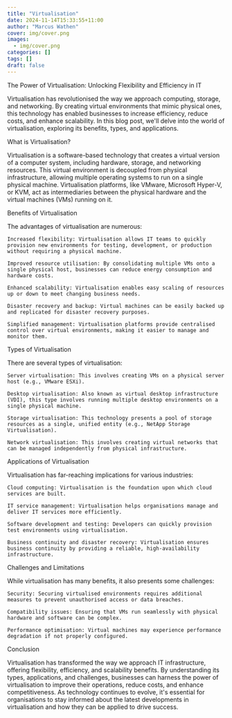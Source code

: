 ```yaml
---
title: "Virtualisation"
date: 2024-11-14T15:33:55+11:00
author: "Marcus Wathen"
cover: img/cover.png
images:
  - img/cover.png
categories: []
tags: []
draft: false
---
```

The Power of Virtualisation: Unlocking Flexibility and Efficiency in IT

Virtualisation has revolutionised the way we approach computing, storage, and networking. By creating virtual environments that mimic physical ones, this technology has enabled businesses to increase efficiency, reduce costs, and enhance scalability. In this blog post, we'll delve into the world of virtualisation, exploring its benefits, types, and applications.

What is Virtualisation?

Virtualisation is a software-based technology that creates a virtual version of a computer system, including hardware, storage, and networking resources. This virtual environment is decoupled from physical infrastructure, allowing multiple operating systems to run on a single physical machine. Virtualisation platforms, like VMware, Microsoft Hyper-V, or KVM, act as intermediaries between the physical hardware and the virtual machines (VMs) running on it.

Benefits of Virtualisation

The advantages of virtualisation are numerous:


    Increased flexibility: Virtualisation allows IT teams to quickly provision new environments for testing, development, or production without requiring a physical machine.

    Improved resource utilisation: By consolidating multiple VMs onto a single physical host, businesses can reduce energy consumption and hardware costs.

    Enhanced scalability: Virtualisation enables easy scaling of resources up or down to meet changing business needs.

    Disaster recovery and backup: Virtual machines can be easily backed up and replicated for disaster recovery purposes.

    Simplified management: Virtualisation platforms provide centralised control over virtual environments, making it easier to manage and monitor them.


Types of Virtualisation

There are several types of virtualisation:


    Server virtualisation: This involves creating VMs on a physical server host (e.g., VMware ESXi).

    Desktop virtualisation: Also known as virtual desktop infrastructure (VDI), this type involves running multiple desktop environments on a single physical machine.

    Storage virtualisation: This technology presents a pool of storage resources as a single, unified entity (e.g., NetApp Storage Virtualisation).

    Network virtualisation: This involves creating virtual networks that can be managed independently from physical infrastructure.


Applications of Virtualisation

Virtualisation has far-reaching implications for various industries:


    Cloud computing: Virtualisation is the foundation upon which cloud services are built.

    IT service management: Virtualisation helps organisations manage and deliver IT services more efficiently.

    Software development and testing: Developers can quickly provision test environments using virtualisation.

    Business continuity and disaster recovery: Virtualisation ensures business continuity by providing a reliable, high-availability infrastructure.


Challenges and Limitations

While virtualisation has many benefits, it also presents some challenges:


    Security: Securing virtualised environments requires additional measures to prevent unauthorised access or data breaches.

    Compatibility issues: Ensuring that VMs run seamlessly with physical hardware and software can be complex.

    Performance optimisation: Virtual machines may experience performance degradation if not properly configured.


Conclusion

Virtualisation has transformed the way we approach IT infrastructure, offering flexibility, efficiency, and scalability benefits. By understanding its types, applications, and challenges, businesses can harness the power of virtualisation to improve their operations, reduce costs, and enhance competitiveness. As technology continues to evolve, it's essential for organisations to stay informed about the latest developments in virtualisation and how they can be applied to drive success.
